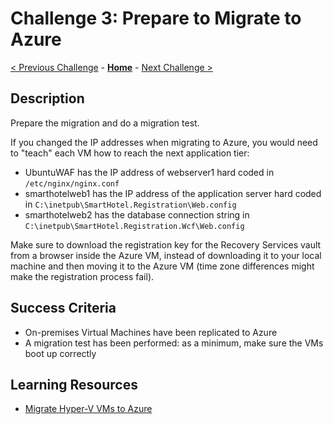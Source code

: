 # Challenge 3: Prepare to Migrate to Azure

[< Previous Challenge](./02-discovery.md) - **[Home](../README.md)** - [Next Challenge >](./04-migrate.md)

## Description

Prepare the migration and do a migration test.

If you changed the IP addresses when migrating to Azure, you would need to "teach" each VM how to reach the next application tier:

- UbuntuWAF has the IP address of webserver1 hard coded in `/etc/nginx/nginx.conf`
- smarthotelweb1 has the IP address of the application server hard coded in `C:\inetpub\SmartHotel.Registration\Web.config`
- smarthotelweb2 has the database connection string in `C:\inetpub\SmartHotel.Registration.Wcf\Web.config`

Make sure to download the registration key for the Recovery Services vault from a browser inside the Azure VM, instead of downloading it to your local machine and then moving it to the Azure VM (time zone differences might make the registration process fail).

## Success Criteria

- On-premises Virtual Machines have been replicated to Azure
- A migration test has been performed: as a minimum, make sure the VMs boot up correctly

## Learning Resources

- [Migrate Hyper-V VMs to Azure](https://docs.microsoft.com/azure/migrate/tutorial-migrate-hyper-v?tabs=UI)
